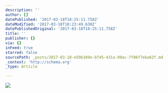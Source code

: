```yaml
---
description: ''
author: []
datePublished: '2017-03-18T18:25:11.758Z'
dateModified: '2017-03-18T18:23:49.630Z'
datePublishedOriginal: '2017-03-18T18:25:11.758Z'
title: ''
publisher: {}
via: {}
inFeed: true
starred: false
sourcePath: _posts/2017-03-18-e59b109e-bf45-431a-99ac-7f86f7eba62f.md
_context: 'http://schema.org'
_type: Article

---
```

![](https://the-grid-user-content.s3-us-west-2.amazonaws.com/87f074cc-e333-4c3d-bb10-e8c5bdb05847.jpg)